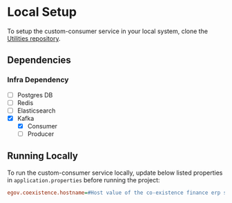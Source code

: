 # Local Setup

To setup the custom-consumer service in your local system, clone the [Utilities repository](https://github.com/egovernments/utilities).

## Dependencies

### Infra Dependency

- [ ] Postgres DB
- [ ] Redis
- [ ] Elasticsearch
- [X] Kafka
  - [X] Consumer
  - [ ] Producer

## Running Locally

To run the custom-consumer service locally, update below listed properties in `application.properties` before running the project:

```ini
egov.coexistence.hostname=#Host value of the co-existence finance erp server (ex: https://jalandhar-dev.egovernments.org)
```
